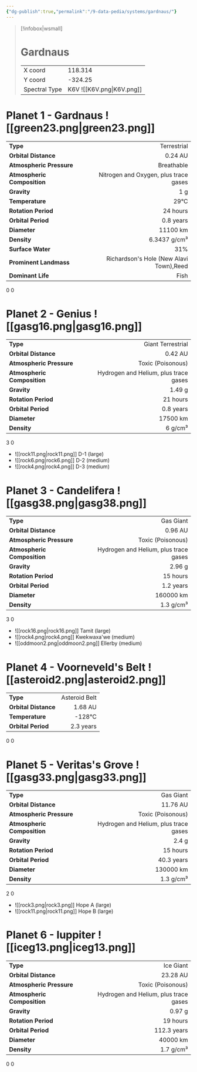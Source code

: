 ```yaml
---
{"dg-publish":true,"permalink":"/9-data-pedia/systems/gardnaus/"}
---
```


> [!infobox|wsmall]
> # Gardnaus
> | | |
> | - | - |
> | X coord | 118.314 |
> | Y coord| -324.25 |
> | Spectral Type | K6V ![[K6V.png\|K6V.png]] |

# Planet 1 - Gardnaus ![[green23.png\|green23.png]]
|                             |                           |
| --------------------------- | -------------------------:|
| **Type**                    |             Terrestrial |
| **Orbital Distance**        |   0.24 AU |
| **Atmospheric Pressure**    |       Breathable |
| **Atmospheric Composition** |      Nitrogen and Oxygen, plus trace gases |
| **Gravity**                 |        1 g |
| **Temperature**             |    29°C |
| **Rotation Period**         |  24 hours |
| **Orbital Period** | 0.8 years |
| **Diameter**                |      11100 km | 
| **Density**                 |    6.3437 g/cm³ |
| **Surface Water**           |           31% | 
| **Prominent Landmass**      |         Richardson's Hole (New Alavi Town),Reed | 
| **Dominant Life**           |         Fish |



0
0



# Planet 2 - Genius ![[gasg16.png\|gasg16.png]]
|                             |                           |
| --------------------------- | -------------------------:|
| **Type**                    |             Giant Terrestrial |
| **Orbital Distance**        |   0.42 AU |
| **Atmospheric Pressure**    |       Toxic (Poisonous) |
| **Atmospheric Composition** |      Hydrogen and Helium, plus trace gases |
| **Gravity**                 |        1.49 g |
| **Rotation Period**         |  21 hours |
| **Orbital Period** | 0.8 years |
| **Diameter**                |      17500 km | 
| **Density**                 |    6 g/cm³ |



3
0

- ![[rock11.png\|rock11.png]] D-1 (large)
- ![[rock6.png\|rock6.png]] D-2 (medium)
- ![[rock4.png\|rock4.png]] D-3 (medium)


# Planet 3 - Candelifera ![[gasg38.png\|gasg38.png]]
|                             |                           |
| --------------------------- | -------------------------:|
| **Type**                    |             Gas Giant |
| **Orbital Distance**        |   0.96 AU |
| **Atmospheric Pressure**    |       Toxic (Poisonous) |
| **Atmospheric Composition** |      Hydrogen and Helium, plus trace gases |
| **Gravity**                 |        2.96 g |
| **Rotation Period**         |  15 hours |
| **Orbital Period** | 1.2 years |
| **Diameter**                |      160000 km | 
| **Density**                 |    1.3 g/cm³ |



3
0

- ![[rock16.png\|rock16.png]] Tamit (large)
- ![[rock4.png\|rock4.png]] Kwekwaxa'we (medium)
- ![[oddmoon2.png\|oddmoon2.png]] Ellerby (medium)


# Planet 4 - Voorneveld's Belt ![[asteroid2.png\|asteroid2.png]]
|                             |                           |
| --------------------------- | -------------------------:|
| **Type**                    |             Asteroid Belt |
| **Orbital Distance**        |   1.68 AU |
| **Temperature**             |    -128°C |
| **Orbital Period** | 2.3 years |



0
0



# Planet 5 - Veritas's Grove ![[gasg33.png\|gasg33.png]]
|                             |                           |
| --------------------------- | -------------------------:|
| **Type**                    |             Gas Giant |
| **Orbital Distance**        |   11.76 AU |
| **Atmospheric Pressure**    |       Toxic (Poisonous) |
| **Atmospheric Composition** |      Hydrogen and Helium, plus trace gases |
| **Gravity**                 |        2.4 g |
| **Rotation Period**         |  15 hours |
| **Orbital Period** | 40.3 years |
| **Diameter**                |      130000 km | 
| **Density**                 |    1.3 g/cm³ |



2
0

- ![[rock3.png\|rock3.png]] Hope A (large)
- ![[rock11.png\|rock11.png]] Hope B (large)


# Planet 6 - Iuppiter ![[iceg13.png\|iceg13.png]]
|                             |                           |
| --------------------------- | -------------------------:|
| **Type**                    |             Ice Giant |
| **Orbital Distance**        |   23.28 AU |
| **Atmospheric Pressure**    |       Toxic (Poisonous) |
| **Atmospheric Composition** |      Hydrogen and Helium, plus trace gases |
| **Gravity**                 |        0.97 g |
| **Rotation Period**         |  19 hours |
| **Orbital Period** | 112.3 years |
| **Diameter**                |      40000 km | 
| **Density**                 |    1.7 g/cm³ |



0
0



